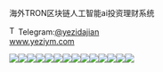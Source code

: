 海外TRON区块链人工智能ai投资理财系统<p dir="auto"><a target="_blank" rel="noopener noreferrer nofollow" href="https://camo.githubusercontent.com/d614d90677fbc2e34c7c62ebc68c82379d87a57c4beaf05af65fec7ba6b72e36/68747470733a2f2f63646e2d69636f6e732d706e672e666c617469636f6e2e636f6d2f3531322f323131312f323131313634362e706e67"><img src="https://camo.githubusercontent.com/d614d90677fbc2e34c7c62ebc68c82379d87a57c4beaf05af65fec7ba6b72e36/68747470733a2f2f63646e2d69636f6e732d706e672e666c617469636f6e2e636f6d2f3531322f323131312f323131313634362e706e67" alt="Telegram Icon" style="width: 16px; max-width: 100%;" data-canonical-src="https://cdn-icons-png.flaticon.com/512/2111/2111646.png"></a>Telegram:<a href="https://t.me/yezidajian" rel="nofollow">@yezidajian</a><br><a href="https://www.yeziym.com/">www.yeziym.com</a></p><img src="https://github.com/yeziym/haiwaiTRON_Mb/blob/main/Z06UQ.png"><img src="https://github.com/yeziym/haiwaiTRON_Mb/blob/main/Yqjua.png"><img src="https://github.com/yeziym/haiwaiTRON_Mb/blob/main/ag1MW.png"><img src="https://github.com/yeziym/haiwaiTRON_Mb/blob/main/gH0ZE.png"><img src="https://github.com/yeziym/haiwaiTRON_Mb/blob/main/McWLe.png"><img src="https://github.com/yeziym/haiwaiTRON_Mb/blob/main/lhbNy.png"><img src="https://github.com/yeziym/haiwaiTRON_Mb/blob/main/jy80O.png"><img src="https://github.com/yeziym/haiwaiTRON_Mb/blob/main/mHr6e.png"><img src="https://github.com/yeziym/haiwaiTRON_Mb/blob/main/zglCu.png"><img src="https://github.com/yeziym/haiwaiTRON_Mb/blob/main/cAr7D.png"><img src="https://github.com/yeziym/haiwaiTRON_Mb/blob/main/Nvoxc.png"><img src="https://github.com/yeziym/haiwaiTRON_Mb/blob/main/Kexd6.png"><img src="https://github.com/yeziym/haiwaiTRON_Mb/blob/main/xLn1E.png"><img src="https://github.com/yeziym/haiwaiTRON_Mb/blob/main/OtOsy.png">